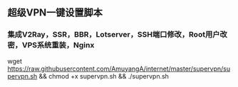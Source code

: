 ## 超级VPN一键设置脚本

### 集成V2Ray，SSR，BBR，Lotserver，SSH端口修改，Root用户改密，VPS系统重装，Nginx

wget https://raw.githubusercontent.com/AmuyangA/internet/master/supervpn/supervpn.sh && chmod +x supervpn.sh && ./supervpn.sh
